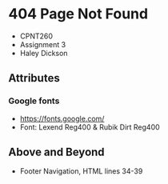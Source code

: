 # 404 Page Not Found
- CPNT260
- Assignment 3
- Haley Dickson

## Attributes 
### Google fonts 
- https://fonts.google.com/
- Font: Lexend Reg400 & Rubik Dirt Reg400

## Above and Beyond
- Footer Navigation, HTML lines 34-39
